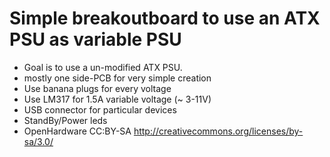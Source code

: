 Simple breakoutboard to use an ATX PSU as variable PSU
======================================================

* Goal is to use a un-modified ATX PSU.
* mostly one side-PCB for very simple creation
* Use banana plugs for every voltage
* Use LM317 for 1.5A variable voltage (~ 3-11V)
* USB connector for particular devices
* StandBy/Power leds
* OpenHardware CC:BY-SA http://creativecommons.org/licenses/by-sa/3.0/
